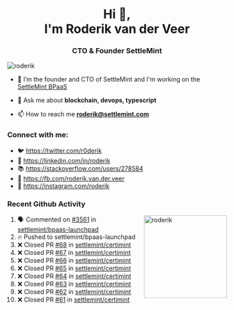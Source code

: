 <h1 align="center">Hi 👋,<br/> I'm Roderik van der Veer</h1>
<h3 align="center">CTO & Founder SettleMint</h3>

<p align="left"> <img src="https://komarev.com/ghpvc/?username=roderik" alt="roderik" /> </p>

- 🔭 I’m the founder and CTO of SettleMint and I'm working on the [SettleMint BPaaS](https://settlemint.com)

- 💬 Ask me about **blockchain, devops, typescript**

- 📫 How to reach me **roderik@settlemint.com**



### Connect with me:

- 🐦 https://twitter.com/r0derik
- 🏢 https://linkedin.com/in/roderik
- 📚 https://stackoverflow.com/users/278584
- 🙊 https://fb.com/roderik.van.der.veer
- 📸 https://instagram.com/roderik

### Recent Github Activity
<img src="https://github-readme-stats.vercel.app/api?username=roderik&show_icons=true&count_private=true" alt="roderik" align="right" height="190" />

<!--START_SECTION:activity-->
1. 🗣 Commented on [#3561](https://github.com/settlemint/bpaas-launchpad/issues/3561) in [settlemint/bpaas-launchpad](https://github.com/settlemint/bpaas-launchpad)
2. 🔥 Pushed to settlemint/bpaas-launchpad
3. ❌ Closed PR [#68](https://github.com/settlemint/certimint/pull/68) in [settlemint/certimint](https://github.com/settlemint/certimint)
4. ❌ Closed PR [#67](https://github.com/settlemint/certimint/pull/67) in [settlemint/certimint](https://github.com/settlemint/certimint)
5. ❌ Closed PR [#66](https://github.com/settlemint/certimint/pull/66) in [settlemint/certimint](https://github.com/settlemint/certimint)
6. ❌ Closed PR [#65](https://github.com/settlemint/certimint/pull/65) in [settlemint/certimint](https://github.com/settlemint/certimint)
7. ❌ Closed PR [#64](https://github.com/settlemint/certimint/pull/64) in [settlemint/certimint](https://github.com/settlemint/certimint)
8. ❌ Closed PR [#63](https://github.com/settlemint/certimint/pull/63) in [settlemint/certimint](https://github.com/settlemint/certimint)
9. ❌ Closed PR [#62](https://github.com/settlemint/certimint/pull/62) in [settlemint/certimint](https://github.com/settlemint/certimint)
10. ❌ Closed PR [#61](https://github.com/settlemint/certimint/pull/61) in [settlemint/certimint](https://github.com/settlemint/certimint)
<!--END_SECTION:activity-->